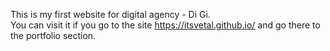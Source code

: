 This is my first website for digital agency - Di Gi. <br>
You can visit it if you go to the site https://itsvetal.github.io/ and go there to the portfolio section.
